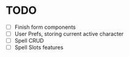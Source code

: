 # TODO

- [ ] Finish form components
- [ ] User Prefs, storing current active character
- [ ] Spell CRUD
- [ ] Spell Slots features
